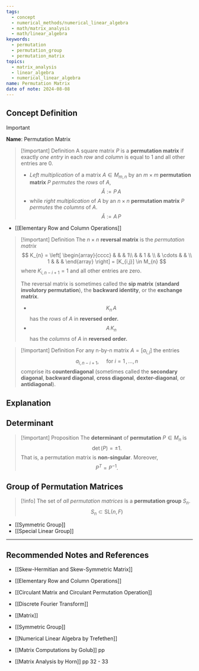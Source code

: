 ```yaml
---
tags:
  - concept
  - numerical_methods/numerical_linear_algebra
  - math/matrix_analysis
  - math/linear_algebra
keywords:
  - permutation
  - permutation_group
  - permutation_matrix
topics:
  - matrix_analysis
  - linear_algebra
  - numerical_linear_algebra
name: Permutation Matrix
date of note: 2024-08-08
---
```


## Concept Definition

>[!important]
>**Name**: Permutation Matrix

>[!important] Definition
>A square matrix $P$ is a **permutation matrix** if exactly *one entry* in each *row* and *column* is equal to $1$ and all other entries are $0$.
>
>- *Left multiplication* of a matrix $A \in M_{m,n}$ by an $m\times m$ **permutation matrix** $P$ *permutes* the *rows* of $A$, $$\hat{A} := P\,A$$ 
>- while *right multiplication* of $A$ by an $n\times n$ **permutation matrix** $P$ *permutes* the *columns* of $A$. $$\tilde{A} := A\,P$$

- [[Elementary Row and Column Operations]]

>[!important] Definition
>The $n\times n$ **reversal matrix** is the *permutation matrix*
>$$
>K_{n} = \left[ \begin{array}{cccc} & & & 1\\ &  & 1 & \\  & \cdots & & \\ 1 & & & \end{array} \right] = [K_{i,j}] \in M_{n}
>$$
>where $K_{i, n-i+1} = 1$ and all other entries are zero. 
>
>The reversal matrix is sometimes called the **sip matrix** (**standard involutory permutation**), the **backward identity**, or the **exchange matrix**.
>- $$K_{n}\,A$$ has the *rows* of $A$ in **reversed order.**
>- $$A\,K_{n}$$ has the *columns* of $A$ in **reversed order.**

>[!important] Definition
>For any n-by-n matrix $A=[a_{i,j}]$ the entries $$a_{i, n-i+1}, \quad \text{ for } i = 1 \,{,}\ldots{,}\,n$$ comprise its **counterdiagonal** (sometimes called the **secondary diagonal**, **backward diagonal**, **cross diagonal**, **dexter-diagonal**, or **antidiagonal**).


## Explanation


## Determinant

>[!important] Proposition
>The **determinant** of **permutation** $P\in M_{n}$ is $$\det(P) = \pm 1.$$ That is, a permutation matrix is **non-singular**. Moreover, $$P^{T} = P^{-1}.$$


## Group of Permutation Matrices


>[!info]
>The set of *all permutation matrices* is a **permutation group** $S_{n}$.
>$$S_{n} \subset  \text{SL}(n, F)$$

- [[Symmetric Group]]
- [[Special Linear Group]]





-----------
##  Recommended Notes and References


- [[Skew-Hermitian and Skew-Symmetric Matrix]]

- [[Elementary Row and Column Operations]]
- [[Circulant Matrix and Circulant Permutation Operation]]
- [[Discrete Fourier Transform]]
- [[Matrix]]
- [[Symmetric Group]]



- [[Numerical Linear Algebra by Trefethen]] 
- [[Matrix Computations by Golub]] pp 
- [[Matrix Analysis by Horn]] pp 32 - 33